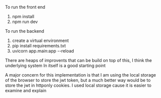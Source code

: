 To run the front end 

1. npm install
2. npm run dev

To run the backend
1. create a virtual environment
2. pip install requirements.txt
3. uvicorn app.main:app --reload

There are heaps of improvents that can be build on top of this, I think the underlying system
In itself is a good starting point

A major concern for this implementation is that I am using the local storage of the browser to store the jwt token, but a much better way would be to store the jwt in httponly cookies.
I used local storage cause it is easier to examine and explain 

